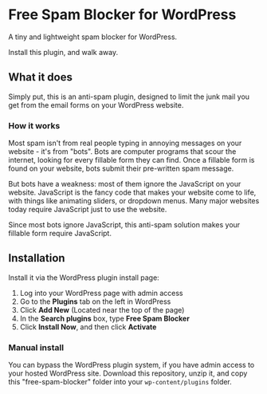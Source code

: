 # Free Spam Blocker for WordPress

A tiny and lightweight spam blocker for WordPress.

Install this plugin, and walk away.

## What it does

Simply put, this is an anti-spam plugin, designed to limit the junk mail you get from the email forms on your WordPress website.

### How it works

Most spam isn't from real people typing in annoying messages on your website - it's from "bots". Bots are computer programs that scour the internet, looking for every fillable form they can find. Once a fillable form is found on your website, bots submit their pre-written spam message.

But bots have a weakness: most of them ignore the JavaScript on your website. JavaScript is the fancy code that makes your website come to life, with things like animating sliders, or dropdown menus. Many major websites today require JavaScript just to use the website.

Since most bots ignore JavaScript, this anti-spam solution makes your fillable form require JavaScript.


## Installation

Install it via the WordPress plugin install page:

1. Log into your WordPress page with admin access
2. Go to the **Plugins** tab on the left in WordPress
3. Click **Add New** (Located near the top of the page)
4. In the **Search plugins** box, type **Free Spam Blocker**
5. Click **Install Now**, and then click **Activate**

### Manual install

You can bypass the WordPress plugin system, if you have admin access to your hosted WordPress site. Download this repository, unzip it, and copy this "free-spam-blocker" folder into your `wp-content/plugins` folder.